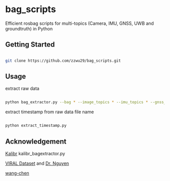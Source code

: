 bag_scripts
=============

Efficient rosbag scripts for multi-topics (Camera, IMU, GNSS, UWB and groundtruth) in Python

Getting Started
---------------

```bash

git clone https://github.com/zzwu29/bag_scripts.git
```

Usage
--------------

extract raw data
```bash

python bag_extractor.py --bag * --image_topics * --imu_topics * --gnss_topics * --uwb_topics * --gt_topics * --output_folder ?(default: ~/Desktop/)
```


extract timestamp from raw data file name
```bash

python extract_timestamp.py
```

Acknowledgement
---------------
   [Kalibr](https://github.com/ethz-asl/kalibr) kalibr_bagextractor.py
   
   [VIRAL Dataset](https://github.com/ntu-aris/ntu_viral_dataset) and [Dr. Nguyen](https://github.com/brytsknguyen)
   
   [wang-chen](https://github.com/wang-chen/uwb_driver)

